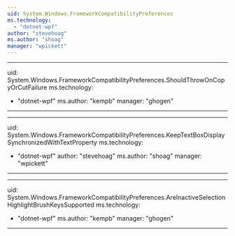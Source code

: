 ```yaml
---
uid: System.Windows.FrameworkCompatibilityPreferences
ms.technology: 
  - "dotnet-wpf"
author: "stevehoag"
ms.author: "shoag"
manager: "wpickett"
---
```


---
uid: System.Windows.FrameworkCompatibilityPreferences.ShouldThrowOnCopyOrCutFailure
ms.technology: 
  - "dotnet-wpf"
ms.author: "kempb"
manager: "ghogen"
---

---
uid: System.Windows.FrameworkCompatibilityPreferences.KeepTextBoxDisplaySynchronizedWithTextProperty
ms.technology: 
  - "dotnet-wpf"
author: "stevehoag"
ms.author: "shoag"
manager: "wpickett"
---

---
uid: System.Windows.FrameworkCompatibilityPreferences.AreInactiveSelectionHighlightBrushKeysSupported
ms.technology: 
  - "dotnet-wpf"
ms.author: "kempb"
manager: "ghogen"
---
